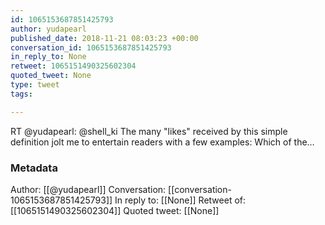 ```yaml
---
id: 1065153687851425793
author: yudapearl
published_date: 2018-11-21 08:03:23 +00:00
conversation_id: 1065153687851425793
in_reply_to: None
retweet: 1065151490325602304
quoted_tweet: None
type: tweet
tags:

---
```


RT @yudapearl: @shell_ki The many "likes" received by this simple definition jolt me to entertain readers with a few examples: Which of the…

### Metadata

Author: [[@yudapearl]]
Conversation: [[conversation-1065153687851425793]]
In reply to: [[None]]
Retweet of: [[1065151490325602304]]
Quoted tweet: [[None]]

